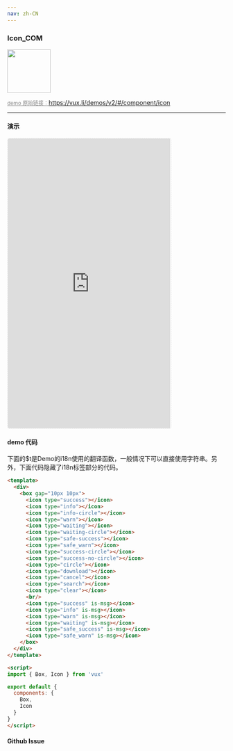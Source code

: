 ```yaml
---
nav: zh-CN
---
```



### Icon_COM

<img width="100" src="http://qr.topscan.com/api.php?text=https%3A%2F%2Fvux.li%2Fdemos%2Fv2%2F%23%2Fcomponent%2Ficon"/>

<a href="https://vux.li/demos/v2/#/component/icon" target="_blank" style="font-size:12px;color:#888;">demo 原始链接：https://vux.li/demos/v2/#/component/icon</a>



---

#### 演示

 <div style="width:377px;height:667px;display:inline-block;border:1px dashed #ececec;border-radius:5px;overflow:hidden;">
   <iframe src="https://vux.li/demos/v2/#/component/icon" width="375" height="667" border="0" frameborder="0"></iframe>
 </div>

#### demo 代码

<p class="tip">下面的$t是Demo的i18n使用的翻译函数，一般情况下可以直接使用字符串。另外，下面代码隐藏了i18n标签部分的代码。</p>

``` html
<template>
  <div>
    <box gap="10px 10px">
      <icon type="success"></icon>
      <icon type="info"></icon>
      <icon type="info-circle"></icon>
      <icon type="warn"></icon>
      <icon type="waiting"></icon>
      <icon type="waiting-circle"></icon>
      <icon type="safe-success"></icon>
      <icon type="safe_warn"></icon>
      <icon type="success-circle"></icon>
      <icon type="success-no-circle"></icon>
      <icon type="circle"></icon>
      <icon type="download"></icon>
      <icon type="cancel"></icon>
      <icon type="search"></icon>
      <icon type="clear"></icon>
      <br/>
      <icon type="success" is-msg></icon>
      <icon type="info" is-msg></icon>
      <icon type="warn" is-msg></icon>
      <icon type="waiting" is-msg></icon>
      <icon type="safe_success" is-msg></icon>
      <icon type="safe_warn" is-msg></icon>
    </box>
  </div>
</template>

<script>
import { Box, Icon } from 'vux'

export default {
  components: {
    Box,
    Icon
  }
}
</script>
```


#### Github Issue